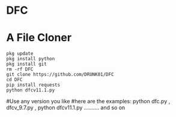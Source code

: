 # DFC
# A File Cloner
```
pkg update
pkg install python
pkg install git
rm -rf DFC
git clone https://github.com/DRUNK01/DFC
cd DFC
pip install requests
python dfcv11.1.py
```
#Use any version you like 
#here are the examples: python dfc.py , dfcv_9.7.py , python dfcv11.1.py .......... and so on 
